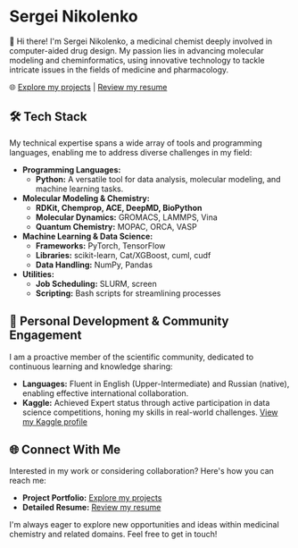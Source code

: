 # Sergei Nikolenko

👋 Hi there! I'm Sergei Nikolenko, a medicinal chemist deeply involved in computer-aided drug design. My passion lies in advancing molecular modeling and cheminformatics, using innovative technology to tackle intricate issues in the fields of medicine and pharmacology.

🌐 [Explore my projects](https://sergeinikolenko.github.io/SergeiNikolenko/) |
[Review my resume](https://nikolenko-sergei.notion.site/4056815b4766442895d3a706eaacadad?pvs=74)

## 🛠 Tech Stack

My technical expertise spans a wide array of tools and programming languages, enabling me to address diverse challenges in my field:

- **Programming Languages:**
  - **Python:** A versatile tool for data analysis, molecular modeling, and machine learning tasks.
- **Molecular Modeling & Chemistry:**
  - **RDKit, Chemprop, ACE, DeepMD, BioPython**
  - **Molecular Dynamics:** GROMACS, LAMMPS, Vina
  - **Quantum Chemistry:** MOPAC, ORCA, VASP
- **Machine Learning & Data Science:**
  - **Frameworks:** PyTorch, TensorFlow
  - **Libraries:** scikit-learn, Cat/XGBoost, cuml, cudf
  - **Data Handling:** NumPy, Pandas
- **Utilities:**
  - **Job Scheduling:** SLURM, screen
  - **Scripting:** Bash scripts for streamlining processes


## 💬 Personal Development & Community Engagement

I am a proactive member of the scientific community, dedicated to continuous learning and knowledge sharing:

- **Languages:** Fluent in English (Upper-Intermediate) and Russian (native), enabling effective international collaboration.
- **Kaggle:** Achieved Expert status through active participation in data science competitions, honing my skills in real-world challenges. [View my Kaggle profile](https://www.kaggle.com/nikolenkosergei)

## 🌐 Connect With Me

Interested in my work or considering collaboration? Here's how you can reach me:

- **Project Portfolio:** [Explore my projects](https://sergeinikolenko.github.io/SergeiNikolenko/)
- **Detailed Resume:** [Review my resume](https://nikolenko-sergei.notion.site/4056815b4766442895d3a706eaacadad?pvs=74)

I'm always eager to explore new opportunities and ideas within medicinal chemistry and related domains. Feel free to get in touch!
